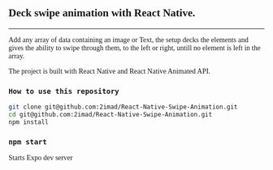 <body style="font-family:Montserrat;">

## Deck swipe animation with React Native.

---

Add any array of data containing an image or Text, the setup decks the elements and gives the ability to swipe through them, to the left or right, untill no element is left in the array.

The project is built with React Native and React Native Animated API.

### `How to use this repository`

```bash
git clone git@github.com:2imad/React-Native-Swipe-Animation.git
cd git@github.com:2imad/React-Native-Swipe-Animation.git
npm install

```

### `npm start`

Starts Expo dev server

</body>
